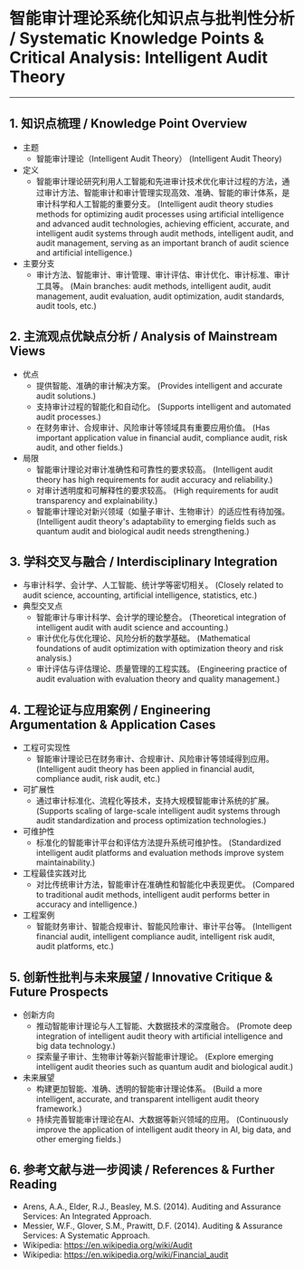 # 智能审计理论系统化知识点与批判性分析 / Systematic Knowledge Points & Critical Analysis: Intelligent Audit Theory

---

## 1. 知识点梳理 / Knowledge Point Overview

- 主题
  - 智能审计理论（Intelligent Audit Theory）
      (Intelligent Audit Theory)
- 定义
  - 智能审计理论研究利用人工智能和先进审计技术优化审计过程的方法，通过审计方法、智能审计和审计管理实现高效、准确、智能的审计体系，是审计科学和人工智能的重要分支。
      (Intelligent audit theory studies methods for optimizing audit processes using artificial intelligence and advanced audit technologies, achieving efficient, accurate, and intelligent audit systems through audit methods, intelligent audit, and audit management, serving as an important branch of audit science and artificial intelligence.)
- 主要分支
  - 审计方法、智能审计、审计管理、审计评估、审计优化、审计标准、审计工具等。
      (Main branches: audit methods, intelligent audit, audit management, audit evaluation, audit optimization, audit standards, audit tools, etc.)

## 2. 主流观点优缺点分析 / Analysis of Mainstream Views

- 优点
  - 提供智能、准确的审计解决方案。
      (Provides intelligent and accurate audit solutions.)
  - 支持审计过程的智能化和自动化。
      (Supports intelligent and automated audit processes.)
  - 在财务审计、合规审计、风险审计等领域具有重要应用价值。
      (Has important application value in financial audit, compliance audit, risk audit, and other fields.)
- 局限
  - 智能审计理论对审计准确性和可靠性的要求较高。
      (Intelligent audit theory has high requirements for audit accuracy and reliability.)
  - 对审计透明度和可解释性的要求较高。
      (High requirements for audit transparency and explainability.)
  - 智能审计理论对新兴领域（如量子审计、生物审计）的适应性有待加强。
      (Intelligent audit theory's adaptability to emerging fields such as quantum audit and biological audit needs strengthening.)

## 3. 学科交叉与融合 / Interdisciplinary Integration

- 与审计科学、会计学、人工智能、统计学等密切相关。
  (Closely related to audit science, accounting, artificial intelligence, statistics, etc.)
- 典型交叉点
  - 智能审计与审计科学、会计学的理论整合。
      (Theoretical integration of intelligent audit with audit science and accounting.)
  - 审计优化与优化理论、风险分析的数学基础。
      (Mathematical foundations of audit optimization with optimization theory and risk analysis.)
  - 审计评估与评估理论、质量管理的工程实践。
      (Engineering practice of audit evaluation with evaluation theory and quality management.)

## 4. 工程论证与应用案例 / Engineering Argumentation & Application Cases

- 工程可实现性
  - 智能审计理论已在财务审计、合规审计、风险审计等领域得到应用。
      (Intelligent audit theory has been applied in financial audit, compliance audit, risk audit, etc.)
- 可扩展性
  - 通过审计标准化、流程化等技术，支持大规模智能审计系统的扩展。
      (Supports scaling of large-scale intelligent audit systems through audit standardization and process optimization technologies.)
- 可维护性
  - 标准化的智能审计平台和评估方法提升系统可维护性。
      (Standardized intelligent audit platforms and evaluation methods improve system maintainability.)
- 工程最佳实践对比
  - 对比传统审计方法，智能审计在准确性和智能化中表现更优。
      (Compared to traditional audit methods, intelligent audit performs better in accuracy and intelligence.)
- 工程案例
  - 智能财务审计、智能合规审计、智能风险审计、审计平台等。
      (Intelligent financial audit, intelligent compliance audit, intelligent risk audit, audit platforms, etc.)

## 5. 创新性批判与未来展望 / Innovative Critique & Future Prospects

- 创新方向
  - 推动智能审计理论与人工智能、大数据技术的深度融合。
      (Promote deep integration of intelligent audit theory with artificial intelligence and big data technology.)
  - 探索量子审计、生物审计等新兴智能审计理论。
      (Explore emerging intelligent audit theories such as quantum audit and biological audit.)
- 未来展望
  - 构建更加智能、准确、透明的智能审计理论体系。
      (Build a more intelligent, accurate, and transparent intelligent audit theory framework.)
  - 持续完善智能审计理论在AI、大数据等新兴领域的应用。
      (Continuously improve the application of intelligent audit theory in AI, big data, and other emerging fields.)

## 6. 参考文献与进一步阅读 / References & Further Reading

- Arens, A.A., Elder, R.J., Beasley, M.S. (2014). Auditing and Assurance Services: An Integrated Approach.
- Messier, W.F., Glover, S.M., Prawitt, D.F. (2014). Auditing & Assurance Services: A Systematic Approach.
- Wikipedia: <https://en.wikipedia.org/wiki/Audit>
- Wikipedia: <https://en.wikipedia.org/wiki/Financial_audit>
